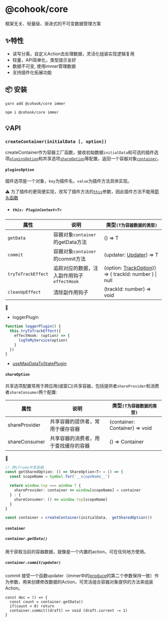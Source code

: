# @cohook/core

框架无关、轻量级、渐进式的不可变数据管理方案

## ✨特性
+ 读写分离，自定义Action去处理数据，灵活化组装实现逻辑复用
+ 轻量，API简单化，类型提示友好
+ 数据不可变, 使用immer管理数据
+ 支持插件化拓展功能

## 📦 安装
```sh
yarn add @cohook/core immer
```

```sh
npm i @cohook/core immer
```

## 💡API

### ```createContainer(initialData [, option])```
createContainer作为容器工厂函数，接收初始数据`initialData`和可选的插件选项[`pluginsOption`](#pluginsoption)和共享选项[`shareOption`](#shareoption)等配置，返回一个容器对象[`container`](#container)。

#### `pluginsOption`
插件选项是一个对象，`key`为插件名，`value`为插件方法具体实现。

⚠️ 为了插件的更简便实现，改写了插件方法的[`this`](#this)参数，因此插件方法不能用[箭头函数](https://developer.mozilla.org/zh-CN/docs/Web/JavaScript/Reference/Functions/Arrow_functions)

- ##### `this: PluginContext<T>`

| 属性 | 说明 | 类型`(T为容器数据的类型)` |
| -- | -- | -- |
| `getData` | 容器对象`container`的getData方法 | () => T |
| `commit` | 容器对象`container`的commit方法 | (updater: [Updater<T>](https://github.com/Keylenn/cohookjs/blob/cohook-core/packages/cohook-core/src/types/index.ts#L6)) => T |
| `tryToTrackEffect` | 追踪对应的数据，注入副作用钩子`effectHook` | (option: [TrackOption<T>](https://github.com/Keylenn/cohookjs/blob/cohook-core/packages/cohook-core/src/types/index.ts#L55))) => { trackId: number } \| null |
| `cleanUpEffect` | 清除副作用钩子 | (trackId: number) => void |

🌰
+ loggerPlugin
```ts
function loggerPlugin() {
  this.tryToTrackEffect({
    effectHook: (option) => {
      logToMyService(option)
    }
  })
}
```

+ [useMapDataToStatePlugin](https://github.com/Keylenn/cohookjs/blob/cohook-react/packages/cohook-react/src/core/hooks/useMapDataToStatePlugin.ts)


#### `shareOption`
共享选项配置常用于跨应用(或窗口)共享容器，包括提供者`shareProvider`和消费者`shareConsumer`两个配置:

| 属性 | 说明 | 类型`(T为容器数据的类型)` |
| -- | -- | -- |
| shareProvider | 共享容器的提供者，常用于缓存容器 | (container: Container<T>) => void |
| shareConsumer | 共享容器的消费者，用于查找缓存的容器 | () => Container<T> |

🌰

```ts
// 跨iframe共享容器
const getSharedOption: () => ShareOption<T> = () => {
  const scopeName = Symbol.for('__scopeName__')

  return window.top === window ? {
    shareProvider: container => window[scopeName] = container
  } : {
    shareConsumer: () => window.top[scopeName]
  }
}

const container = createContainer(initialData,  getSharedOption())
```

#### `container`

##### ```container.getData()```
用于获取当前的容器数据，就像是一个内置的action，可在任何地方使用。


##### ```container.commit(updater)```
commit 接受一个函数updater（immer中的[produce](https://immerjs.github.io/immer/produce)的第二个参数保持一致）作为参数，用来创建修改数据的Action，可灵活组合容器对象提供的方法来组装Action。

```tsx
const dec = () => {
  const count = container.getData()
  if(count < 0) return
  container.commit((draft) => void (draft.current -= 1)
}
```